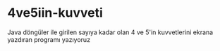 # 4ve5iin-kuvveti
Java döngüler ile girilen sayıya kadar olan 4 ve 5'in kuvvetlerini ekrana yazdıran programı yazıyoruz

